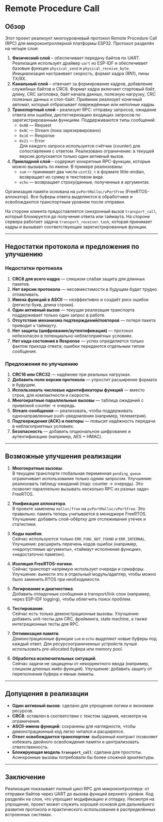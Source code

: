 # Remote Procedure Call

## Обзор

Этот проект реализует многоуровневый протокол Remote Procedure Call (RPC) для микроконтроллерной платформы ESP32. Протокол разделён на четыре слоя:

1. **Физический слой** – обеспечивает передачу байтов по UART. Реализация использует драйвер `uart` из ESP-IDF и обеспечивает базовые функции `physical_send` и `physical_receive_byte`. Инициализация настраивает скорость, формат кадра (8N1), пины TX/RX.  
2. **Канальный слой** – отвечает за формирование кадров, добавление служебных байтов и CRC8. Формат кадра включает стартовый байт, длину, CRC заголовка, байт начала данных, полезную нагрузку, CRC полезных данных и стоп-байт. Приёмник реализует конечный автомат, который отбрасывает повреждённые или неполные кадры.  
3. **Транспортный слой** – реализует RPC: отправку запросов, ожидание ответа или ошибки, диспетчеризацию входящих запросов по зарегистрированным функциям. Поддерживаются типы сообщений:
   - `0x0B` — Request  
   - `0x0C` — Stream (пока зарезервировано)  
   - `0x16` — Response  
   - `0x21` — Error  
   Для каждого запроса используется счётчик (counter) для сопоставления с ответом. Реализовано ограничение: в текущей версии допускается только один активный вызов.  
4. **Прикладной слой** – содержит конкретные RPC-функции, которые можно вызывать по имени. В примере реализованы:
   - `sum` — принимает два числа `uint32_t` в формате little-endian, возвращает их сумму в текстовом виде.  
   - `echo` — возвращает строку/данные, полученные в аргументах.  

Организация памяти основана на `pvPortMalloc/vPortFree` (FreeRTOS-аллокатор). Все буферы ответа выделяются в обработчике и освобождаются транспортным уровнем после отправки.  

На стороне клиента предоставляется синхронный вызов `transport_call`, который блокируется до получения ответа или таймаута. На стороне сервера работает задача `transport_receiver_task`, которая принимает кадры и вызывает соответствующие зарегистрированные функции.

---

## Недостатки протокола и предложения по улучшению

### Недостатки протокола
1. **CRC8 для всего кадра** — слишком слабая защита для длинных пакетов.  
2. **Нет версии протокола** — несовместимости в будущем будет трудно отлавливать.  
3. **Имена функций в ASCII** — неэффективно и создаёт риск ошибок (регистр букв, длина строки).  
4. **Один активный вызов** — текущая реализация транспорта поддерживает только один запрос в работе.  
5. **Отсутствие механизма подтверждений/повторов** — потеря пакета приводит к таймауту.  
6. **Нет защиты (шифрование/аутентификация)** — протокол небезопасен в потенциально неблагоприятных условиях.  
7. **Нет кода состояния в Response** — успех определяется только фактом прихода ответа; ошибки передаются отдельным типом сообщения.

### Предложения по улучшению
1. **CRC16 или CRC32** — надёжнее при реальных нагрузках.  
2. **Добавить поле версии протокола** — упростит расширение формата в будущем.  
3. **Использовать числовые идентификаторы функций** — вместо строк, для компактности и скорости.  
4. **Многократные параллельные вызовы** — таблица ожиданий с привязкой counter → очередь.  
5. **Stream-сообщения** — реализовать, чтобы поддерживать однонаправленные push-уведомления (например, телеметрия).  
6. **Подтверждения (ACK) и повторы** — повысит надёжность передачи в неблагоприятных условиях.  
7. **Безопасность** — добавить опциональное шифрование и аутентификацию (например, AES + HMAC).  

---

## Возможные улучшения реализации

1. **Многократные вызовы**.  
   В текущем транспорте глобальная переменная `pending_queue` ограничивает использование только одним запросом. Улучшение: реализовать таблицу ожиданий (map: counter → очередь). Это позволит параллельно вызывать несколько RPC из разных задач FreeRTOS.  

2. **Унификация аллокатора**.  
   В проекте заменены `malloc/free` на `pvPortMalloc/vPortFree`. Это правильно: память теперь учитывается в менеджере FreeRTOS. Улучшение: добавить слой-обёртку для отслеживания утечек и статистики.  

3. **Коды ошибок**.  
   Сейчас используются только `ERR_FUNC_NOT_FOUND` и `ERR_INTERNAL`. Улучшение: расширить перечень кодов ошибок (например, «недопустимые аргументы», «таймаут исполнения функции», «недостаточно памяти»).  

4. **Изоляция FreeRTOS-логики**.  
   Сейчас транспорт напрямую использует очереди и семафоры. Улучшение: вынести это в отдельный модуль/адаптер, чтобы можно было заменить RTOS при необходимости.  

5. **Логирование и диагностика**.  
   Добавить отладочные сообщения в transport/link слои (например, через ESP-IDF logging), чтобы облегчить поиск проблем.  

6. **Тестирование**.  
   Сейчас есть только демонстрационные вызовы. Улучшение: добавить unit-тесты для CRC, фрейминга, state machine, а также интеграционные тесты для RPC.  

7. **Оптимизация памяти**.  
   Демонстрационные функции `sum` и `echo` выделяют новые буферы под каждый ответ. Для ресурсоограниченных устройств лучше использовать pre-allocated буфера или memory pool.  

8. **Обработка исключительных ситуаций**.  
   Сейчас задачи не защищены от некорректного ввода (например, слишком длинных имён функций). Улучшение: добавить защиту от переполнения буфера и явные лимиты.  

---

## Допущения в реализации

- **Один активный вызов**: сделано для упрощения логики и экономии ресурсов.  
- **CRC8**: оставлен в соответствии с текстом задания, несмотря на ограничения.  
- **ASCII-имена функций**: сохранены для наглядности, чтобы демонстрационный код легко читался и расширялся.  
- **Ответ освобождается транспортом**: выбранный контракт позволяет избежать двойного освобождения памяти и централизовать ответственность.  
- **Блокирующая модель `transport_call`**: сделана для простоты. Асинхронные вызовы потребовали бы более сложной архитектуры.  

---

## Заключение

Реализация показывает полный цикл RPC для микроконтроллера: от отправки байтов через UART до вызова функций верхнего уровня. Код разделён на слои, что упрощает модификацию и отладку. Несмотря на упрощения, проект может служить хорошей основой для дальнейшего развития протокола и практического использования в распределённых встроенных системах.
